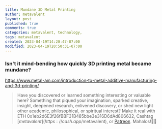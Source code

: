 ```yaml
---
title: Mundane 3D Metal Printing
author: metavalent
layout: post
published: true
comments: true
categories: metavalent, technology,
tags: metavalent
created: 2023-04-19T14:20:47-07:00
modified: 2023-04-19T20:50:31-07:00
---
```


### Isn't it mind-bending how quickly 3D printing metal became mundane?

https://www.metal-am.com/introduction-to-metal-additive-manufacturing-and-3d-printing/

<!-- 
Watch [Video_Title](https://youtu.be/JnA8GUtXpXY) if the embed below does not behave nicely. 

<div class="embed-container"><iframeloading="lazy" width="560" height="315" src="https://www.youtube.com/embed/JnA8GUtXpXY" title="YouTube video player" frameborder="0" allow="accelerometer; autoplay; clipboard-write; encrypted-media; gyroscope; picture-in-picture" allowfullscreen></iframe></div>

![alt text](/assets/images/image.jpg "title")
-->

> Have you discovered or learned something interesting or valuable here? Something that piqued your imagination, sparked creative, insight, deepened research, enlivened discovery, or shed new light other academic, philosophical, or spiritual interest? Make it real with ETH 0x1eb2d6E3f26fBBF31B485bbe3e316D6dAd806632, Cashtag [$metavalent](https://cash.app/$metavalent), or [Patreon](https://patreon.com/metavalent). Mahalos!🙏🏼
